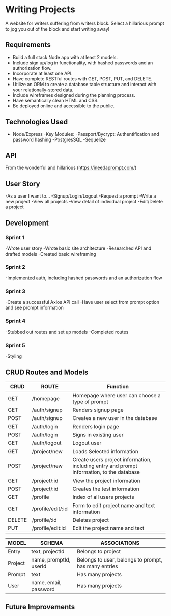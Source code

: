 # Writing Projects

A website for writers suffering from writers block. Select a hillarious prompt to jog you out of the block and start writing away! 

## Requirements
- Build a full stack Node app with at least 2 models.
- Include sign up/log in functionality, with hashed passwords and an authorization flow.
- Incorporate at least one API.
- Have complete RESTful routes with GET, POST, PUT, and DELETE.
- Utilize an ORM to create a database table structure and interact with your relationally-stored data.
- Include wireframes designed during the planning process.
- Have semantically clean HTML and CSS.
- Be deployed online and accessible to the public.

## Technologies Used 
- Node/Express
  -Key Modules:
    -Passport/Bycrypt: Authentification and password hashing
-PostgresSQL
-Sequelize 

## API
  From the wonderful and hillarious (https://ineedaprompt.com/)

## User Story 
-As a user I want to...
  -Signup/Login/Logout
  -Request a prompt
  -Write a new project
  -View all projects
  -View detail of individual project
  -Edit/Delete a project

## Development 

### Sprint 1 
-Wrote user story 
-Wrote basic site architecture
-Researched API and drafted models
-Created basic wireframing

### Sprint 2 
-Implemented auth, including hashed passwords and an authorization flow 

### Sprint 3 
-Create a successful Axios API call 
-Have user select from prompt option and see prompt information 

### Sprint 4 
-Stubbed out routes and set up models 
-Completed routes 

### Sprint 5 
-Styling

## CRUD Routes and Models  
| CRUD | ROUTE | Function |
| ---- | ----- | -------- |
| GET  |  /homepage | Homepage where user can choose a type of prompt |
| GET  | /auth/signup | Renders signup page | 
| POST | /auth/signup | Creates a new user in the database | 
| GET | /auth/login | Renders login page | 
| POST | /auth/login | Signs in existing user | 
| GET | /auth/logout | Logout user | 
| GET | /project/new | Loads Selected information | 
| POST | /project/new | Create users project information, including entry and prompt information, to the database |
| GET | /project/:id | View the project information |
| POST | /project/:id | Creates the test information |
| GET | /profile| Index of all users projects |
| GET | /profile/edit/:id | Form to edit project name and text information | 
| DELETE | /profile/:id | Deletes project | 
| PUT | /profile/edit:id | Edit the project name and text | 

| MODEL | SCHEMA | ASSOCIATIONS | 
| ----- | ------ | ------------ |
| Entry | text, projectId | Belongs to project | 
| Project | name, promptId, userId | Belongs to user, belongs to prompt, has many entries | 
| Prompt | text | Has many projects | 
| User | name, email, password | Has many projects | 



## Future Improvements
